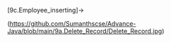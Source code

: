 [9c.Employee_inserting]->

(https://github.com/Sumanthscse/Advance-Java/blob/main/9a.Delete_Record/Delete_Record.jpg)
